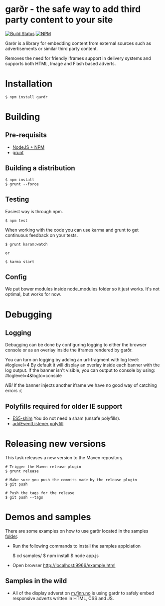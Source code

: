# garðr - the safe way to add third party content to your site

[![Build Status](https://travis-ci.org/gardr/gardr.png)](https://travis-ci.org/gardr/gardr)
[![NPM](https://nodei.co/npm/gardr.png?stars=true&downloads=true)](https://npmjs.org/package/gardr)

Garðr is a library for embedding content from external sources such as advertisements or similar third party content. 

Removes the need for friendly iframes support in delivery systems and supports both HTML, Image and Flash based adverts.

# Installation

	$ npm install gardr


# Building

## Pre-requisits
* [NodeJS + NPM](http://nodejs.org)
* [grunt](http://gruntjs.com/)

## Building a distribution

	$ npm install
	$ grunt --force

## Testing
Easiest way is through npm.

	$ npm test

When working with the code you can use karma and grunt to get continuous feedback on your tests.

	$ grunt karam:watch

	or

	$ karma start

## Config

We put bower modules inside node_modules folder so it just works. It's not optimal, but works for now.

# Debugging

## Logging

Debugging can be done by configuring logging to either the browser console or as an overlay inside the iframes rendered by garðr. 

You can turn on logging by adding an url-fragment with log level: #loglevel=4
By default it will display an overlay inside each banner with the log output. If the banner isn't visible, you can output to console by using: #loglevel=4&logto=console

*NB!* If the banner injects another iframe we have no good way of catching errors :(


## Polyfills required for older IE support

* [ES5-shim](https://npmjs.org/package/es5-shim) You do not need a sham (unsafe polyfills).
* [addEventListener polyfill](https://gist.github.com/eirikbacker/2864711/dcc32b15ea79f8f364ca1707f81ec74a15fa25db)

# Releasing new versions
This task releases a new version to the Maven repository. 

	# Trigger the Maven release plugin
	$ grunt release
	
	# Make sure you push the commits made by the release plugin
	$ git push	

	# Push the tags for the release
	$ git push --tags

# Demos and samples

There are some examples on how to use garðr located in the samples [folder](./samples).
* Run the following commands to install the samples applciation

	$ cd samples/
	$ npm install
	$ node app.js

* Open browser [http://localhost:9966/example.html](http://localhost:9966/example.html)

## Samples in the wild

* All of the display adverst on [m.finn.no](http://m.finn.no/) is using gardr to safely embed responsive adverts written in HTML, CSS and JS.
